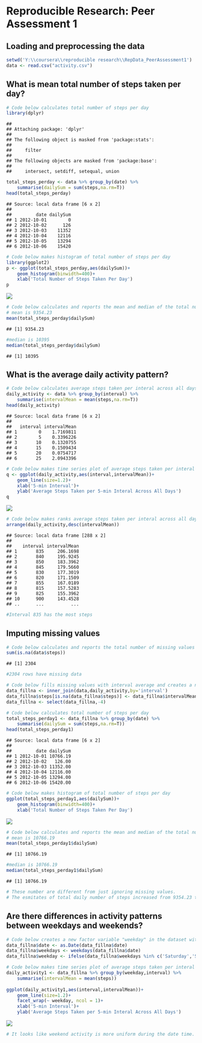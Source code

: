 # Reproducible Research: Peer Assessment 1


## Loading and preprocessing the data

```r
setwd('Y:\\coursera\\reproducible research\\RepData_PeerAssessment1')
data <- read.csv("activity.csv")
```


## What is mean total number of steps taken per day?


```r
# Code below calculates total number of steps per day
library(dplyr)
```

```
## 
## Attaching package: 'dplyr'
## 
## The following object is masked from 'package:stats':
## 
##     filter
## 
## The following objects are masked from 'package:base':
## 
##     intersect, setdiff, setequal, union
```

```r
total_steps_perday <- data %>% group_by(date) %>%
    summarise(dailySum = sum(steps,na.rm=T))
head(total_steps_perday)
```

```
## Source: local data frame [6 x 2]
## 
##         date dailySum
## 1 2012-10-01        0
## 2 2012-10-02      126
## 3 2012-10-03    11352
## 4 2012-10-04    12116
## 5 2012-10-05    13294
## 6 2012-10-06    15420
```


```r
# Code below makes histogram of total number of steps per day
library(ggplot2)
p <- ggplot(total_steps_perday,aes(dailySum))+
    geom_histogram(binwidth=400)+
    xlab('Total Number of Steps Taken Per Day')
p
```

![](PA1_template_files/figure-html/unnamed-chunk-3-1.png) 


```r
# Code below calculates and reports the mean and median of the total number of steps taken per day
# mean is 9354.23
mean(total_steps_perday$dailySum)
```

```
## [1] 9354.23
```

```r
#median is 10395
median(total_steps_perday$dailySum)
```

```
## [1] 10395
```
## What is the average daily activity pattern?

```r
# Code below calculates average steps taken per interal across all days
daily_activity <- data %>% group_by(interval) %>%
    summarise(intervalMean = mean(steps,na.rm=T))
head(daily_activity)
```

```
## Source: local data frame [6 x 2]
## 
##   interval intervalMean
## 1        0    1.7169811
## 2        5    0.3396226
## 3       10    0.1320755
## 4       15    0.1509434
## 5       20    0.0754717
## 6       25    2.0943396
```


```r
# Code below makes time series plot of average steps taken per interal across all days
q <- ggplot(daily_activity,aes(interval,intervalMean))+
    geom_line(size=1.2)+
    xlab('5-min Interval')+
    ylab('Average Steps Taken per 5-min Interal Across All Days')
q
```

![](PA1_template_files/figure-html/unnamed-chunk-6-1.png) 

```r
# Code below makes ranks average steps taken per interal across all days
arrange(daily_activity,desc(intervalMean))
```

```
## Source: local data frame [288 x 2]
## 
##    interval intervalMean
## 1       835     206.1698
## 2       840     195.9245
## 3       850     183.3962
## 4       845     179.5660
## 5       830     177.3019
## 6       820     171.1509
## 7       855     167.0189
## 8       815     157.5283
## 9       825     155.3962
## 10      900     143.4528
## ..      ...          ...
```

```r
#Interval 835 has the most steps
```

## Imputing missing values

```r
# Code below calculates and reports the total number of missing values in the dataset
sum(is.na(data$steps))
```

```
## [1] 2304
```

```r
#2304 rows have missing data
```


```r
# Code below fills missing values with interval average and creates a new dataset that is equal to the original dataset but with the missing data filled in.
data_fillna <- inner_join(data,daily_activity,by='interval')
data_fillna$steps[is.na(data_fillna$steps)] <- data_fillna$intervalMean[is.na(data_fillna$steps)]
data_fillna <- select(data_fillna,-4)
```


```r
# Code below calculates total number of steps per day
total_steps_perday1 <- data_fillna %>% group_by(date) %>%
    summarise(dailySum = sum(steps,na.rm=T))
head(total_steps_perday1)
```

```
## Source: local data frame [6 x 2]
## 
##         date dailySum
## 1 2012-10-01 10766.19
## 2 2012-10-02   126.00
## 3 2012-10-03 11352.00
## 4 2012-10-04 12116.00
## 5 2012-10-05 13294.00
## 6 2012-10-06 15420.00
```


```r
# Code below makes histogram of total number of steps per day
ggplot(total_steps_perday1,aes(dailySum))+
    geom_histogram(binwidth=400)+
    xlab('Total Number of Steps Taken Per Day')
```

![](PA1_template_files/figure-html/unnamed-chunk-11-1.png) 

```r
# Code below calculates and reports the mean and median of the total number of steps taken per day
# mean is 10766.19
mean(total_steps_perday1$dailySum)
```

```
## [1] 10766.19
```

```r
#median is 10766.19
median(total_steps_perday1$dailySum)
```

```
## [1] 10766.19
```

```r
# These number are different from just ignoring missing values. 
# The esmitates of total daily number of steps increased from 9354.23 to 10766.19.
```
## Are there differences in activity patterns between weekdays and weekends?

```r
# Code below creates a new factor variable "weekday" in the dataset with two levels - "weekday" and "weekend"
data_fillna$date <- as.Date(data_fillna$date)
data_fillna$weekdays <- weekdays(data_fillna$date)
data_fillna$weekday <- ifelse(data_fillna$weekdays %in% c('Saturday','Sunday'),'weekend','weekday')
```


```r
# Code below makes time series plot of average steps taken per interal across all days by "weekday" and "weekend"
daily_activity1 <- data_fillna %>% group_by(weekday,interval) %>%
    summarise(intervalMean = mean(steps))
              
ggplot(daily_activity1,aes(interval,intervalMean))+
    geom_line(size=1.2)+
    facet_wrap(~ weekday, ncol = 1)+
    xlab('5-min Interval')+
    ylab('Average Steps Taken per 5-min Interal Across All Days')
```

![](PA1_template_files/figure-html/unnamed-chunk-14-1.png) 

```r
# It looks like weekend activity is more uniform during the date time. However, on weekdays, activities are mostly in lunch break hours
```
